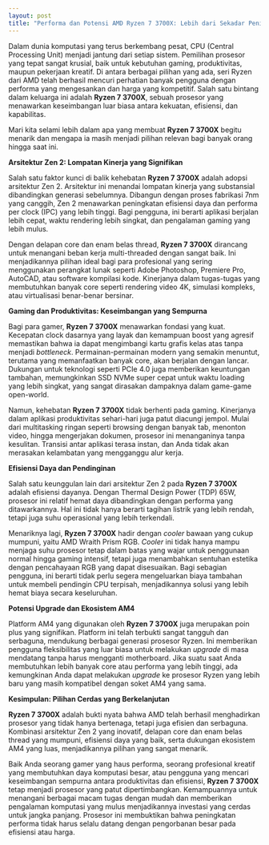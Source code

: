 ```yaml
---
layout: post
title: "Performa dan Potensi AMD Ryzen 7 3700X: Lebih dari Sekadar Peningkatan"
---
```


Dalam dunia komputasi yang terus berkembang pesat, CPU (Central Processing Unit) menjadi jantung dari setiap sistem. Pemilihan prosesor yang tepat sangat krusial, baik untuk kebutuhan gaming, produktivitas, maupun pekerjaan kreatif. Di antara berbagai pilihan yang ada, seri Ryzen dari AMD telah berhasil mencuri perhatian banyak pengguna dengan performa yang mengesankan dan harga yang kompetitif. Salah satu bintang dalam keluarga ini adalah **Ryzen 7 3700X**, sebuah prosesor yang menawarkan keseimbangan luar biasa antara kekuatan, efisiensi, dan kapabilitas.

Mari kita selami lebih dalam apa yang membuat **Ryzen 7 3700X** begitu menarik dan mengapa ia masih menjadi pilihan relevan bagi banyak orang hingga saat ini.

**Arsitektur Zen 2: Lompatan Kinerja yang Signifikan**

Salah satu faktor kunci di balik kehebatan **Ryzen 7 3700X** adalah adopsi arsitektur Zen 2. Arsitektur ini menandai lompatan kinerja yang substansial dibandingkan generasi sebelumnya. Dibangun dengan proses fabrikasi 7nm yang canggih, Zen 2 menawarkan peningkatan efisiensi daya dan performa per clock (IPC) yang lebih tinggi. Bagi pengguna, ini berarti aplikasi berjalan lebih cepat, waktu rendering lebih singkat, dan pengalaman gaming yang lebih mulus.

Dengan delapan core dan enam belas thread, **Ryzen 7 3700X** dirancang untuk menangani beban kerja multi-threaded dengan sangat baik. Ini menjadikannya pilihan ideal bagi para profesional yang sering menggunakan perangkat lunak seperti Adobe Photoshop, Premiere Pro, AutoCAD, atau software kompilasi kode. Kinerjanya dalam tugas-tugas yang membutuhkan banyak core seperti rendering video 4K, simulasi kompleks, atau virtualisasi benar-benar bersinar.

**Gaming dan Produktivitas: Keseimbangan yang Sempurna**

Bagi para gamer, **Ryzen 7 3700X** menawarkan fondasi yang kuat. Kecepatan clock dasarnya yang layak dan kemampuan boost yang agresif memastikan bahwa ia dapat mengimbangi kartu grafis kelas atas tanpa menjadi *bottleneck*. Permainan-permainan modern yang semakin menuntut, terutama yang memanfaatkan banyak core, akan berjalan dengan lancar. Dukungan untuk teknologi seperti PCIe 4.0 juga memberikan keuntungan tambahan, memungkinkan SSD NVMe super cepat untuk waktu loading yang lebih singkat, yang sangat dirasakan dampaknya dalam game-game open-world.

Namun, kehebatan **Ryzen 7 3700X** tidak berhenti pada gaming. Kinerjanya dalam aplikasi produktivitas sehari-hari juga patut diacungi jempol. Mulai dari multitasking ringan seperti browsing dengan banyak tab, menonton video, hingga mengerjakan dokumen, prosesor ini menanganinya tanpa kesulitan. Transisi antar aplikasi terasa instan, dan Anda tidak akan merasakan kelambatan yang mengganggu alur kerja.

**Efisiensi Daya dan Pendinginan**

Salah satu keunggulan lain dari arsitektur Zen 2 pada **Ryzen 7 3700X** adalah efisiensi dayanya. Dengan Thermal Design Power (TDP) 65W, prosesor ini relatif hemat daya dibandingkan dengan performa yang ditawarkannya. Hal ini tidak hanya berarti tagihan listrik yang lebih rendah, tetapi juga suhu operasional yang lebih terkendali.

Menariknya lagi, **Ryzen 7 3700X** hadir dengan *cooler* bawaan yang cukup mumpuni, yaitu AMD Wraith Prism RGB. *Cooler* ini tidak hanya mampu menjaga suhu prosesor tetap dalam batas yang wajar untuk penggunaan normal hingga gaming intensif, tetapi juga menambahkan sentuhan estetika dengan pencahayaan RGB yang dapat disesuaikan. Bagi sebagian pengguna, ini berarti tidak perlu segera mengeluarkan biaya tambahan untuk membeli pendingin CPU terpisah, menjadikannya solusi yang lebih hemat biaya secara keseluruhan.

**Potensi Upgrade dan Ekosistem AM4**

Platform AM4 yang digunakan oleh **Ryzen 7 3700X** juga merupakan poin plus yang signifikan. Platform ini telah terbukti sangat tangguh dan serbaguna, mendukung berbagai generasi prosesor Ryzen. Ini memberikan pengguna fleksibilitas yang luar biasa untuk melakukan *upgrade* di masa mendatang tanpa harus mengganti motherboard. Jika suatu saat Anda membutuhkan lebih banyak core atau performa yang lebih tinggi, ada kemungkinan Anda dapat melakukan *upgrade* ke prosesor Ryzen yang lebih baru yang masih kompatibel dengan soket AM4 yang sama.

**Kesimpulan: Pilihan Cerdas yang Berkelanjutan**

**Ryzen 7 3700X** adalah bukti nyata bahwa AMD telah berhasil menghadirkan prosesor yang tidak hanya bertenaga, tetapi juga efisien dan serbaguna. Kombinasi arsitektur Zen 2 yang inovatif, delapan core dan enam belas thread yang mumpuni, efisiensi daya yang baik, serta dukungan ekosistem AM4 yang luas, menjadikannya pilihan yang sangat menarik.

Baik Anda seorang gamer yang haus performa, seorang profesional kreatif yang membutuhkan daya komputasi besar, atau pengguna yang mencari keseimbangan sempurna antara produktivitas dan efisiensi, **Ryzen 7 3700X** tetap menjadi prosesor yang patut dipertimbangkan. Kemampuannya untuk menangani berbagai macam tugas dengan mudah dan memberikan pengalaman komputasi yang mulus menjadikannya investasi yang cerdas untuk jangka panjang. Prosesor ini membuktikan bahwa peningkatan performa tidak harus selalu datang dengan pengorbanan besar pada efisiensi atau harga.
